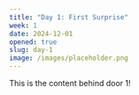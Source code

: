 ```yaml
---
title: "Day 1: First Surprise"
week: 1
date: 2024-12-01
opened: true
slug: day-1
image: /images/placeholder.png
---
```


This is the content behind door 1!
